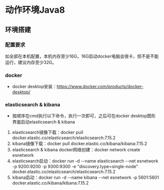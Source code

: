 动作环境Java8
===============

## 环境搭建
### 配置要求
如全部在本机配置，本机内存至少16G，16G启动docker电脑会很卡，但不是不能运行，建议内存至少32G。
### docker
* docker desktop安装：https://www.docker.com/products/docker-desktop/
### elasticsearch & kibana
* 按顺序在cmd执行以下命令，执行一次即可，之后可在docker desktop图形界面启动elasticsearch & kibana
1. elasticsearch镜像下载：docker pull docker.elastic.co/elasticsearch/elasticsearch:7.15.2
2. kibana镜像下载：docker pull docker.elastic.co/kibana/kibana:7.15.2
3. elasticsearch & kibana docker网络创建：docker network create esnetwork
4. elasticsearch启动：docker run -d --name elasticsearch --net esnetwork -p 9200:9200 -p 9300:9300 -e "discovery.type=single-node" docker.elastic.co/elasticsearch/elasticsearch:7.15.2
5. kibana启动：docker run -d --name kibana --net esnetwork -p 5601:5601 docker.elastic.co/kibana/kibana:7.15.2
